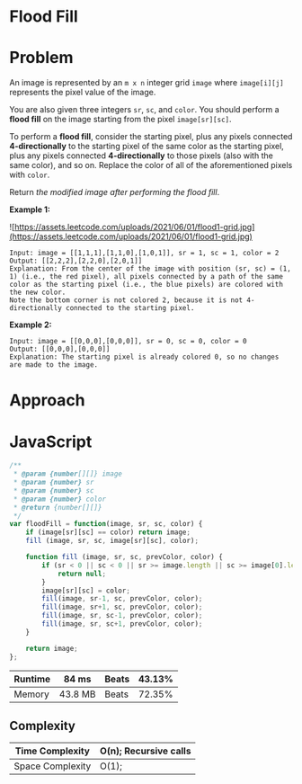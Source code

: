 # Flood Fill

# Problem

An image is represented by an `m x n` integer grid `image` where `image[i][j]` represents the pixel value of the image.

You are also given three integers `sr`, `sc`, and `color`. You should perform a **flood fill** on the image starting from the pixel `image[sr][sc]`.

To perform a **flood fill**, consider the starting pixel, plus any pixels connected **4-directionally** to the starting pixel of the same color as the starting pixel, plus any pixels connected **4-directionally** to those pixels (also with the same color), and so on. Replace the color of all of the aforementioned pixels with `color`.

Return *the modified image after performing the flood fill*.

**Example 1:**

![https://assets.leetcode.com/uploads/2021/06/01/flood1-grid.jpg](https://assets.leetcode.com/uploads/2021/06/01/flood1-grid.jpg)

```
Input: image = [[1,1,1],[1,1,0],[1,0,1]], sr = 1, sc = 1, color = 2
Output: [[2,2,2],[2,2,0],[2,0,1]]
Explanation: From the center of the image with position (sr, sc) = (1, 1) (i.e., the red pixel), all pixels connected by a path of the same color as the starting pixel (i.e., the blue pixels) are colored with the new color.
Note the bottom corner is not colored 2, because it is not 4-directionally connected to the starting pixel.

```

**Example 2:**

```
Input: image = [[0,0,0],[0,0,0]], sr = 0, sc = 0, color = 0
Output: [[0,0,0],[0,0,0]]
Explanation: The starting pixel is already colored 0, so no changes are made to the image.

```

# Approach

# JavaScript

```jsx
/**
 * @param {number[][]} image
 * @param {number} sr
 * @param {number} sc
 * @param {number} color
 * @return {number[][]}
 */
var floodFill = function(image, sr, sc, color) {
    if (image[sr][sc] == color) return image;
    fill (image, sr, sc, image[sr][sc], color);

    function fill (image, sr, sc, prevColor, color) {
        if (sr < 0 || sc < 0 || sr >= image.length || sc >= image[0].length || image[sr][sc] != prevColor) {
            return null;
        }
        image[sr][sc] = color;
        fill(image, sr-1, sc, prevColor, color);
        fill(image, sr+1, sc, prevColor, color);
        fill(image, sr, sc-1, prevColor, color);
        fill(image, sr, sc+1, prevColor, color);
    }

    return image;
};
```

| Runtime | 84 ms | Beats | 43.13% |
| --- | --- | --- | --- |
| Memory | 43.8 MB | Beats | 72.35% |

## Complexity

| Time Complexity | O(n); Recursive calls |
| --- | --- |
| Space Complexity | O(1);  |
